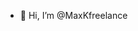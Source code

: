 - 👋 Hi, I’m @MaxKfreelance

<!---
MaxKfreelance/MaxKfreelance is a ✨ special ✨ repository because its `README.md` (this file) appears on your GitHub profile.
You can click the Preview link to take a look at your changes.
--->
